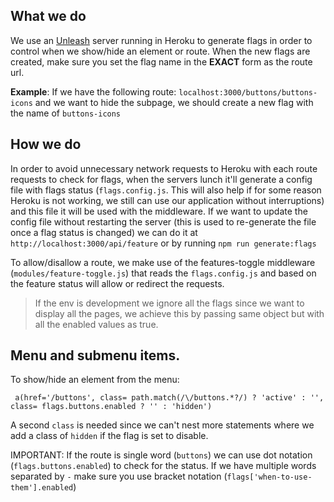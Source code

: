 ## What we do
We use an [Unleash](https://unleash-eos.herokuapp.com/) server running in Heroku to generate flags in order to control when we show/hide an element or route. 
When the new flags are created, make sure you set the flag name in the **EXACT** form as the route url.

**Example**: If we have the following route: `localhost:3000/buttons/buttons-icons` and we want to hide the subpage, we should create a new flag with the name of `buttons-icons`

## How we do
In order to avoid unnecessary network requests to Heroku with each route requests to check for flags, when the servers lunch it'll generate a config file with flags status (`flags.config.js`. This will also help if for some reason Heroku is not working, we still can use our application without interruptions) and this file it will be used with the middleware. If we want to update the config file without restarting the server (this is used to re-generate the file once a flag status is changed) we can do it at `http://localhost:3000/api/feature` or by running `npm run generate:flags `
 
To allow/disallow a route, we make use of the features-toggle middleware (`modules/feature-toggle.js`) that reads the `flags.config.js` and based on the feature status will allow or redirect the requests.  
>  If the env is development we ignore all the flags since we want to display all the pages, we achieve this by passing same object but with all the enabled values as true.

## Menu and submenu items.
To show/hide an element from the menu:
```
 a(href='/buttons', class= path.match(/\/buttons.*?/) ? 'active' : '', class= flags.buttons.enabled ? '' : 'hidden')
```

A second `class` is needed since we can't nest more statements where we add a class of `hidden` if the flag is set to disable.

IMPORTANT: If the route is single word (`buttons`) we can use dot notation (`flags.buttons.enabled`) to check for the status. If we have multiple words separated by `-` make sure you use bracket notation (`flags['when-to-use-them'].enabled`)

